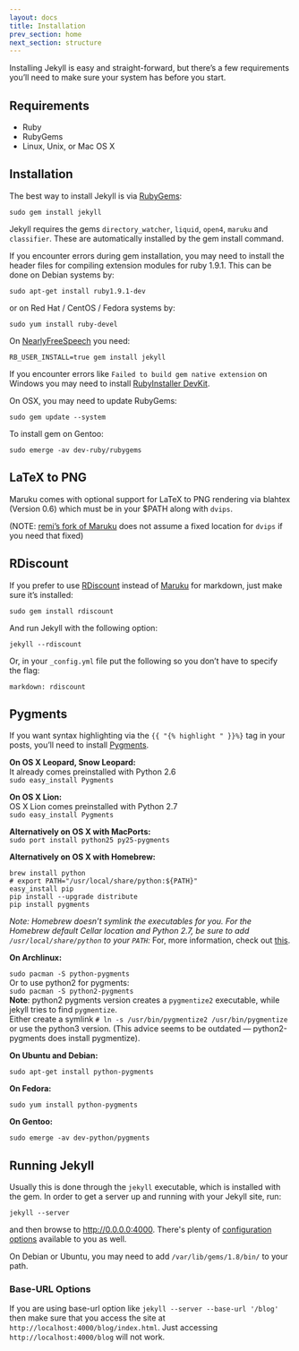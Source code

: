 ```yaml
---
layout: docs
title: Installation
prev_section: home
next_section: structure
---
```


Installing Jekyll is easy and straight-forward, but there’s a few requirements you’ll need to make sure your system has before you start.

## Requirements

- Ruby
- RubyGems
- Linux, Unix, or Mac OS X

## Installation

The best way to install Jekyll is via
[RubyGems](http://docs.rubygems.org/read/chapter/3):

`sudo gem install jekyll`

Jekyll requires the gems `directory_watcher`, `liquid`, `open4`,
`maruku` and `classifier`. These are automatically installed by the gem
install command.



If you encounter errors during gem installation, you may need to install
the header files for compiling extension modules for ruby 1.9.1. This
can be done on Debian systems by:

`sudo apt-get install ruby1.9.1-dev`

or on Red Hat / CentOS / Fedora systems by:

`sudo yum install ruby-devel`

On [NearlyFreeSpeech](http://nearlyfreespeech.net/) you need:

`RB_USER_INSTALL=true gem install jekyll`

If you encounter errors like `Failed to build gem native extension` on
Windows you may need to install [RubyInstaller
DevKit](http://wiki.github.com/oneclick/rubyinstaller/development-kit).

On OSX, you may need to update RubyGems:

`sudo gem update --system`

To install gem on Gentoo:

`sudo emerge -av dev-ruby/rubygems`

LaTeX to PNG
------------

Maruku comes with optional support for LaTeX to PNG rendering via
blahtex (Version 0.6) which must be in your \$PATH along with `dvips`.

(NOTE: [remi’s fork of
Maruku](http://github.com/remi/maruku/tree/master) does not assume a
fixed location for `dvips` if you need that fixed)

RDiscount
---------

If you prefer to use
[RDiscount](http://github.com/rtomayko/rdiscount/tree/master) instead of
[Maruku](http://maruku.rubyforge.org/) for markdown, just make sure it’s
installed:

`sudo gem install rdiscount`

And run Jekyll with the following option:

`jekyll --rdiscount`

Or, in your `_config.yml` file put the following so you don’t have to
specify the flag:

`markdown: rdiscount`

Pygments
--------

If you want syntax highlighting via the `{{ "{% highlight " }}%}` tag in your
posts, you’ll need to install [Pygments](http://pygments.org/).

**On OS X Leopard, Snow Leopard:**\
It already comes preinstalled with Python 2.6\
`sudo easy_install Pygments`

**On OS X Lion:**\
OS X Lion comes preinstalled with Python 2.7\
`sudo easy_install Pygments`

**Alternatively on OS X with MacPorts:**\
`sudo port install python25 py25-pygments`

**Alternatively on OS X with Homebrew:**

    brew install python
    # export PATH="/usr/local/share/python:${PATH}"
    easy_install pip
    pip install --upgrade distribute
    pip install pygments

*Note: Homebrew doesn’t symlink the executables for you. For the
Homebrew default Cellar location and Python 2.7, be sure to add
`/usr/local/share/python` to your `PATH`:* For, more information, check
out [this](https://github.com/mxcl/homebrew/wiki/Homebrew-and-Python).

**On Archlinux:**

`sudo pacman -S python-pygments`\
Or to use python2 for pygments:\
`sudo pacman -S python2-pygments`\
**Note**: python2 pygments version creates a `pygmentize2` executable,
while jekyll tries to find `pygmentize`. \
Either create a symlink
`# ln -s /usr/bin/pygmentize2 /usr/bin/pygmentize` or use the python3
version. (This advice seems to be outdated — python2-pygments does
install pygmentize).

**On Ubuntu and Debian:**

`sudo apt-get install python-pygments`

**On Fedora:**

`sudo yum install python-pygments`

**On Gentoo:**

`sudo emerge -av dev-python/pygments`


## Running Jekyll

Usually this is done through the `jekyll` executable, which is installed with the gem. In order to get a server up and running with your Jekyll site, run:

`jekyll --server`

and then browse to http://0.0.0.0:4000. There's plenty of [configuration options](../configuration) available to you as well.

On Debian or Ubuntu, you may need to add `/var/lib/gems/1.8/bin/` to your path.

### Base-URL Options

If you are using base-url option like `jekyll --server --base-url '/blog'` then make sure that you access the site at `http://localhost:4000/blog/index.html`. Just accessing `http://localhost:4000/blog` will not work.

